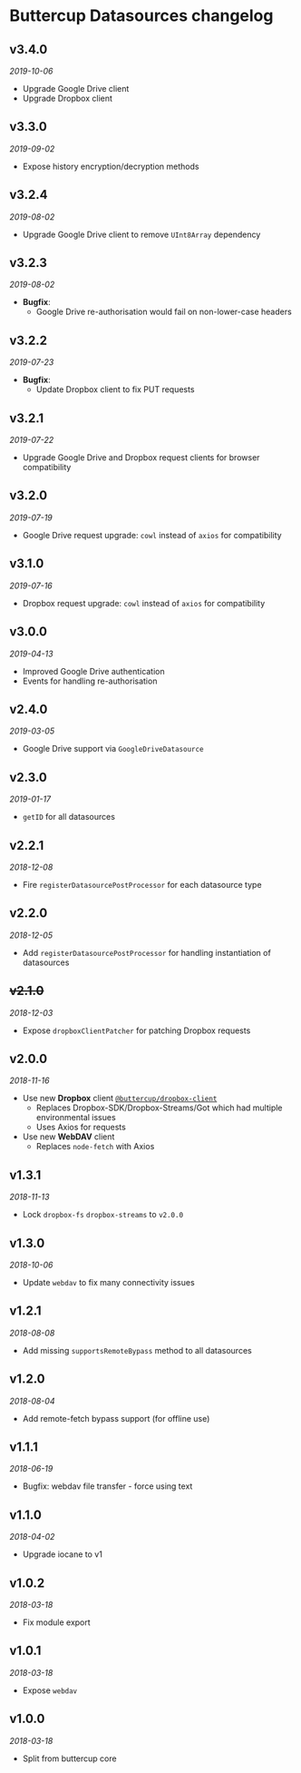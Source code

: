 # Buttercup Datasources changelog

## v3.4.0
_2019-10-06_

 * Upgrade Google Drive client
 * Upgrade Dropbox client

## v3.3.0
_2019-09-02_

 * Expose history encryption/decryption methods

## v3.2.4
_2019-08-02_

 * Upgrade Google Drive client to remove `UInt8Array` dependency

## v3.2.3
_2019-08-02_

 * **Bugfix**:
   * Google Drive re-authorisation would fail on non-lower-case headers

## v3.2.2
_2019-07-23_

 * **Bugfix**:
   * Update Dropbox client to fix PUT requests

## v3.2.1
_2019-07-22_

 * Upgrade Google Drive and Dropbox request clients for browser compatibility

## v3.2.0
_2019-07-19_

 * Google Drive request upgrade: `cowl` instead of `axios` for compatibility

## v3.1.0
_2019-07-16_

 * Dropbox request upgrade: `cowl` instead of `axios` for compatibility

## v3.0.0
_2019-04-13_

 * Improved Google Drive authentication
 * Events for handling re-authorisation

## v2.4.0
_2019-03-05_

 * Google Drive support via `GoogleDriveDatasource`

## v2.3.0
_2019-01-17_

 * `getID` for all datasources

## v2.2.1
_2018-12-08_

 * Fire `registerDatasourcePostProcessor` for each datasource type

## v2.2.0
_2018-12-05_

 * Add `registerDatasourcePostProcessor` for handling instantiation of datasources

## ~~v2.1.0~~
_2018-12-03_

 * Expose `dropboxClientPatcher` for patching Dropbox requests

## v2.0.0
_2018-11-16_

 * Use new **Dropbox** client [`@buttercup/dropbox-client`](https://github.com/buttercup/dropbox-client)
   * Replaces Dropbox-SDK/Dropbox-Streams/Got which had multiple environmental issues
   * Uses Axios for requests
 * Use new **WebDAV** client 
   * Replaces `node-fetch` with Axios

## v1.3.1
_2018-11-13_

 * Lock `dropbox-fs` `dropbox-streams` to `v2.0.0`

## v1.3.0
_2018-10-06_

 * Update `webdav` to fix many connectivity issues

## v1.2.1
_2018-08-08_

 * Add missing `supportsRemoteBypass` method to all datasources

## v1.2.0
_2018-08-04_

 * Add remote-fetch bypass support (for offline use)

## v1.1.1
_2018-06-19_

 * Bugfix: webdav file transfer - force using text

## v1.1.0
_2018-04-02_

 * Upgrade iocane to v1

## v1.0.2
_2018-03-18_

 * Fix module export

## v1.0.1
_2018-03-18_

 * Expose `webdav`

## v1.0.0
_2018-03-18_

 * Split from buttercup core
